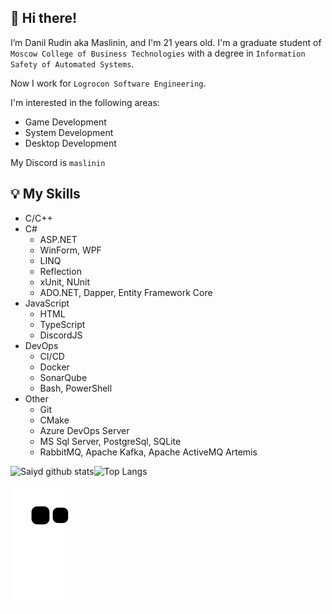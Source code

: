 ## 👋 Hi there!

I’m Danil Rudin aka Maslinin, and I'm 21 years old. I'm a graduate student of `Moscow College of Business Technologies` with a degree in `Information Safety of Automated Systems`.

Now I work for `Logrocon Software Engineering`.

I'm interested in the following areas:
- Game Development
- System Development
- Desktop Development

My Discord is ```maslinin```

## 💡 My Skills

- С/C++
- C#
  - ASP.NET
  - WinForm, WPF
  - LINQ
  - Reflection
  - xUnit, NUnit
  - ADO.NET, Dapper, Entity Framework Core
- JavaScript
  - HTML
  - TypeScript
  - DiscordJS
- DevOps
  - CI/CD
  - Docker
  - SonarQube
  - Bash, PowerShell
- Other
  - Git
  - CMake
  - Azure DevOps Server
  - MS Sql Server, PostgreSql, SQLite
  - RabbitMQ, Apache Kafka, Apache ActiveMQ Artemis
  
![Saiyd github stats](https://github-readme-stats.vercel.app/api?username=maslinin&include_all_commits=true&count_private=false&show_icons=true&line_height=20&title_color=FFFFFF&icon_color=FFFFFF&text_color=FFFFFF&bg_color=0D1117)![Top Langs](https://github-readme-stats.vercel.app/api/top-langs/?username=maslinin&layout=compact&title_color=FFFFFF&icon_color=FFFFFF&text_color=FFFFFF&bg_color=0D1117)

![Snake animation](https://github.com/rafaballerini/rafaballerini/blob/output/github-contribution-grid-snake.svg)
